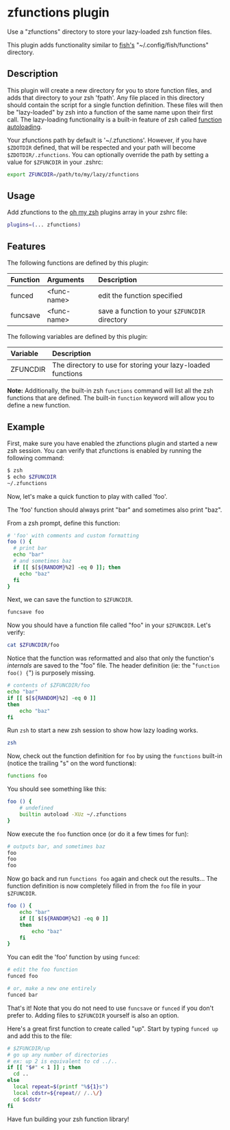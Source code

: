 # zfunctions plugin

Use a "zfunctions" directory to store your lazy-loaded zsh function files.

This plugin adds functionality similar to [fish's][fish] "~/.config/fish/functions" directory.

## Description

This plugin will create a new directory for you to store function files, and adds that directory to your zsh 'fpath'.
Any file placed in this directory should contain the script for a single function definition.
These files will then be "lazy-loaded" by zsh into a function of the same name upon their first call.
The lazy-loading functionality is a built-in feature of zsh called [function autoloading][zsh-autoload].

Your zfunctions path by default is '~/.zfunctions'.
However, if you have `$ZDOTDIR` defined, that will be respected and your path will become `$ZDOTDIR/.zfunctions`.
You can optionally override the path by setting a value for `$ZFUNCDIR` in your .zshrc:

```zsh
export ZFUNCDIR=/path/to/my/lazy/zfunctions
```

## Usage

Add zfunctions to the [oh my zsh][omz] plugins array in your zshrc file:

```zsh
plugins=(... zfunctions)
```

## Features

The following functions are defined by this plugin:

| Function  | Arguments     | Description                                   |
|:----------|:--------------|:----------------------------------------------|
| funced    | \<func-name\> | edit the function specified                   |
| funcsave  | \<func-name\> | save a function to your `$ZFUNCDIR` directory |

The following variables are defined by this plugin:

| Variable  | Description                                                 |
|:----------|:------------------------------------------------------------|
| ZFUNCDIR  | The directory to use for storing your lazy-loaded functions |

**Note:**
Additionally, the built-in zsh `functions` command will list all the zsh functions that are defined.
The built-in `function` keyword will allow you to define a new function.

## Example

First, make sure you have enabled the zfunctions plugin and started a new zsh session.
You can verify that zfunctions is enabled by running the following command:

```zsh
$ zsh
$ echo $ZFUNCDIR
~/.zfunctions
```

Now, let's make a quick function to play with called 'foo'.

The 'foo' function should always print "bar" and sometimes also print "baz".

From a zsh prompt, define this function:

```zsh
# 'foo' with comments and custom formatting
foo () {
  # print bar
  echo "bar"
  # and sometimes baz
  if [[ $[${RANDOM}%2] -eq 0 ]]; then
    echo "baz"
  fi
}
```

Next, we can save the function to `$ZFUNCDIR`.

```zsh
funcsave foo
```

Now you should have a function file called "foo" in your `$ZFUNCDIR`.
Let's verify:

```zsh
cat $ZFUNCDIR/foo
```

Notice that the function was reformatted and also that only the function's *internals* are saved to the "foo" file.
The header definition (ie: the "`function foo() {`") is purposely missing.

```zsh
# contents of $ZFUNCDIR/foo
echo "bar"
if [[ $[${RANDOM}%2] -eq 0 ]]
then
    echo "baz"
fi
```

Run `zsh` to start a new zsh session to show how lazy loading works.

```zsh
zsh
```

Now, check out the function definition for `foo` by using the `functions` built-in
(notice the trailing "s" on the word function**s**):

```zsh
functions foo
```

You should see something like this:

```zsh
foo () {
    # undefined
    builtin autoload -XUz ~/.zfunctions
}
```

Now execute the `foo` function once (or do it a few times for fun):

```zsh
# outputs bar, and sometimes baz
foo
foo
foo
```

Now go back and run `functions foo` again and check out the results...
The function definition is now completely filled in from the `foo` file in your `$ZFUNCDIR`.

```zsh
foo () {
    echo "bar"
    if [[ $[${RANDOM}%2] -eq 0 ]]
    then
        echo "baz"
    fi
}
```

You can edit the 'foo' function by using `funced`:

```zsh
# edit the foo function
funced foo

# or, make a new one entirely
funced bar
```

That's it!
Note that you do not need to use `funcsave` or `funced` if you don't prefer to.
Adding files to `$ZFUNCDIR` yourself is also an option.

Here's a great first function to create called "up". Start by typing `funced up` and add this to the file:

```zsh
# $ZFUNCDIR/up
# go up any number of directories
# ex: up 2 is equivalent to cd ../..
if [[ "$#" < 1 ]] ; then
  cd ..
else
  local repeat=$(printf "%${1}s")
  local cdstr=${repeat// /..\/}
  cd $cdstr
fi
```

Have fun building your zsh function library!

[omz]: https://github.com/ohmyzsh/ohmyzsh
[fish]: https://fishshell.com
[zsh-autoload]: http://zsh.sourceforge.net/Doc/Release/Functions.html#Autoloading-Functions
